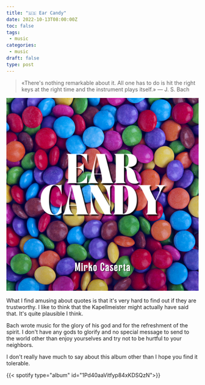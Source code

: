 ```yaml
---
title: "🇺🇸 Ear Candy"
date: 2022-10-13T08:00:00Z
toc: false
tags:
 - music
categories:
 - music
draft: false
type: post
---
```


> «There's nothing remarkable about it. All one has to do is hit the right keys
> at the right time and the instrument plays itself.» — J. S. Bach

![album cover](/images/posts/ear-candy-album-cover.png)

What I find amusing about quotes is that it's very hard to find out if they are
trustworthy. I like to think that the Kapellmeister might actually have said
that. It's quite plausible I think.

Bach wrote music for the glory of his god and for the refreshment of the
spirit. I don't have any gods to glorify and no special message to send to the
world other than enjoy yourselves and try not to be hurtful to your neighbors.

I don't really have much to say about this album other than I hope you find it
tolerable.

{{< spotify type="album" id="1Pd40aaVitfyp84xKDSQzN">}}
